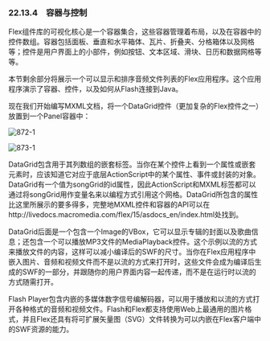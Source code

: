 ### 22.13.4　容器与控制

Flex组件库的可视化核心是一个容器集合，这些容器管理着布局，以及在容器中的控件数组。容器包括面板、垂直和水平箱体、瓦片、折叠夹、分格箱体以及网格等；控件是用户界面上的小部件，例如按钮、文本区域、滑块、日历和数据网格等等。

本节剩余部分将展示一个可以显示和排序音频文件列表的Flex应用程序。这个应用程序演示了容器、控件，以及如何从Flash连接到Java。

现在我们开始编写MXML文档，将一个DataGrid控件（更加复杂的Flex控件之一）放置到一个Panel容器中：

![872-1](../Images/image03899.jpeg)

![873-1](../Images/image03900.jpeg)

DataGrid包含用于其列数组的嵌套标签。当你在某个控件上看到一个属性或嵌套元素时，应该知道它对应于底层ActionScript中的某个属性、事件或封装的对象。DataGrid有一个值为songGrid的id属性，因此ActionScript和MXML标签都可以通过将songGrid用作变量名来以编程方式引用这个网格。DataGrid所包含的属性比这里所展示的要多得多，完整地MXML控件和容器的API可以在http://livedocs.macromedia.com/flex/15/asdocs_en/index.html处找到。

DataGrid后面是一个包含一个Image的VBox，它可以显示专辑的封面以及歌曲信息；还包含一个可以播放MP3文件的MediaPlayback控件。这个示例以流的方式来播放文件的内容，这样可以减小编译后的SWF的尺寸。当你在Flex应用程序中嵌入图片、音频和视频文件而不是以流的方式来打开时，这些文件会成为编译后生成的SWF的一部分，并跟随你的用户界面内容一起传递，而不是在运行时以流的方式随需打开。

Flash Player包含内嵌的多媒体数字信号编解码器，可以用于播放和以流的方式打开各种格式的音频和视频文件。Flash和Flex都支持使用Web上最通用的图片格式，并且Flex还具有将可扩展矢量图（SVG）文件转换为可以内嵌在Flex客户端中的SWF资源的能力。